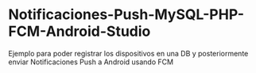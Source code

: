 # Notificaciones-Push-MySQL-PHP-FCM-Android-Studio
Ejemplo para poder registrar los dispositivos en una DB y posteriormente enviar Notificaciones Push a Android usando FCM
